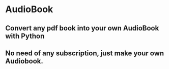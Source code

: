 # AudioBook

## Convert any pdf book into your own AudioBook with Python

## No need of any subscription, just make your own Audiobook.
